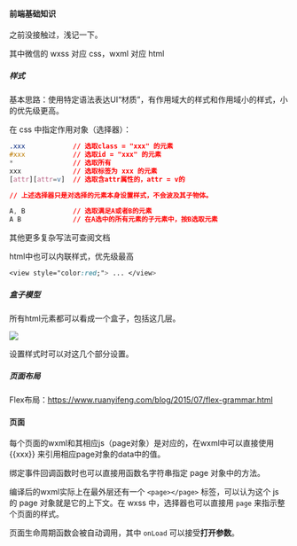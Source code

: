 #### 前端基础知识

之前没接触过，浅记一下。

其中微信的 wxss 对应 css，wxml 对应 html



##### 样式

基本思路：使用特定语法表达UI“材质”，有作用域大的样式和作用域小的样式，小的优先级更高。

在 css 中指定作用对象（选择器）：

```css
.xxx			// 选取class = "xxx" 的元素
#xxx		    // 选取id = "xxx" 的元素
*				// 选取所有
xxx				// 选取标签为 xxx 的元素
[attr][attr=v]	// 选取含attr属性的，attr = v的

// 上述选择器只是对选择的元素本身设置样式，不会波及其子物体。

A, B			// 选取满足A或者B的元素
A B				// 在A选中的所有元素的子元素中，按B选取元素
```

其他更多复杂写法可查阅文档

html中也可以内联样式，优先级最高

```css
<view style="color:red;"> ... </view>
```



##### 盒子模型

所有html元素都可以看成一个盒子，包括这几层。

![](https://www.runoob.com/images/box-model.gif)

设置样式时可以对这几个部分设置。







##### 页面布局

Flex布局：https://www.ruanyifeng.com/blog/2015/07/flex-grammar.html



#### 页面

每个页面的wxml和其相应js（page对象）是对应的，在wxml中可以直接使用 {{xxx}} 来引用相应page对象的data中的值。

绑定事件回调函数时也可以直接用函数名字符串指定 page 对象中的方法。

编译后的wxml实际上在最外层还有一个 `<page></page>` 标签，可以认为这个 js 的 page 对象就是它的上下文。在 wxss 中，选择器也可以直接用 `page` 来指示整个页面的样式。

页面生命周期函数会被自动调用，其中 `onLoad` 可以接受**打开参数**。